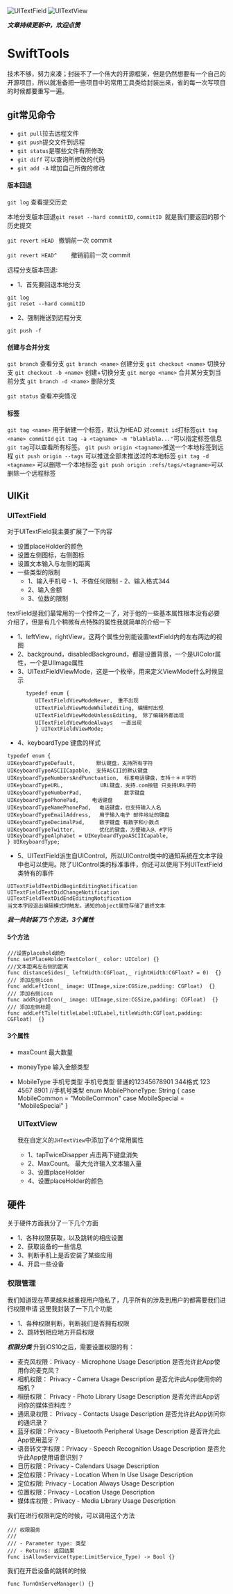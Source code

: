 
![UITextField](https://github.com/SunshineBrother/SwiftTools/blob/master/GIF/UITextField.gif)
![UITextView](https://github.com/SunshineBrother/SwiftTools/blob/master/GIF/UITextView.gif)

***文章持续更新中，欢迎点赞***

# SwiftTools
技术不够，努力来凑；封装不了一个伟大的开源框架，但是仍然想要有一个自己的开源项目，所以就准备把一些项目中的常用工具类给封装出来，省的每一次写项目的时候都要重写一遍。


## git常见命令
 
 - `git pull`拉去远程文件
 - `git push`提交文件到远程
 - `git status`是哪些文件有所修改
 - `git diff` 可以查询所修改的代码
 - `git add -A` 增加自己所做的修改
 
 #### 版本回退
 
 `git log` 查看提交历史
 
 本地分支版本回退`git reset --hard commitID`,  `commitID `就是我们要返回的那个历史提交
 
 `git revert HEAD `              撤销前一次 commit
 
 `git revert HEAD^    `          撤销前前一次 commit
 
 
 
 远程分支版本回退:
 - 1、首先要回退本地分支
 ```
 git log
 git reset --hard commitID
 ```
 - 2、强制推送到远程分支
 ```
 git push -f
 ```
 
 
 #### 创建与合并分支
 `git branch` 查看分支
 `git branch <name>` 创建分支
 `git checkout <name>` 切换分支
 `git checkout -b <name>` 创建+切换分支
 `git merge <name>` 合并某分支到当前分支
 `git branch -d <name>` 删除分支
 
 `git status` 查看冲突情况
 
 
 #### 标签
 `git tag <name>` 用于新建一个标签，默认为HEAD
 对`commit id`打标签`git tag <name> commitId`
 `git tag -a <tagname> -m "blablabla..."`可以指定标签信息
 `git tag`可以查看所有标签。
 `git push origin <tagname>`推送一个本地标签到远程
 `git push origin --tags` 可以推送全部未推送过的本地标签
 `git tag -d <tagname>` 可以删除一个本地标签
 `git push origin :refs/tags/<tagname>`可以删除一个远程标签
 
 ## UIKit
 
 ### UITextField
 对于UITextField我主要扩展了一下内容
 - 设置placeHolder的颜色
 - 设置左侧图标，右侧图标
 - 设置文本输入与左侧的距离
 - 一些类型的限制
    - 1、输入手机号
           - 1、不做任何限制
           - 2、输入格式344
    - 2、输入金额
    - 3、位数的限制
 
textField是我们最常用的一个控件之一了，对于他的一些基本属性根本没有必要介绍了，但是有几个稍微有点特殊的属性我就简单的介绍一下
- 1、leftView，rightView，这两个属性分别能设置textField内的左右两边的视图
 - 2、background，disabledBackground，都是设置背景，一个是UIColor属性，一个是UIImage属性
 - 3、UITextFieldViewMode，这是一个枚举，用来定义ViewMode什么时候显示
   
```
      typedef enum {
         UITextFieldViewModeNever,　重不出现
         UITextFieldViewModeWhileEditing, 编辑时出现
         UITextFieldViewModeUnlessEditing,　除了编辑外都出现
         UITextFieldViewModeAlways 　一直出现
         } UITextFieldViewMode;
 ```
- 4、keyboardType 键盘的样式
 ```
 typedef enum {
 UIKeyboardTypeDefault,     　默认键盘，支持所有字符         
 UIKeyboardTypeASCIICapable,　支持ASCII的默认键盘
 UIKeyboardTypeNumbersAndPunctuation,　标准电话键盘，支持＋＊＃字符
 UIKeyboardTypeURL,            URL键盘，支持.com按钮 只支持URL字符
 UIKeyboardTypeNumberPad,            　数字键盘
 UIKeyboardTypePhonePad,　 　电话键盘
 UIKeyboardTypeNamePhonePad, 　电话键盘，也支持输入人名
 UIKeyboardTypeEmailAddress, 　用于输入电子 邮件地址的键盘     
 UIKeyboardTypeDecimalPad,   　数字键盘 有数字和小数点
 UIKeyboardTypeTwitter,      　优化的键盘，方便输入@、#字符
 UIKeyboardTypeAlphabet = UIKeyboardTypeASCIICapable, 
 } UIKeyboardType;
 ```
 - 5、UITextField派生自UIControl，所以UIControl类中的通知系统在文本字段中也可以使用。除了UIControl类的标准事件，你还可以使用下列UITextField类特有的事件
 ```
 UITextFieldTextDidBeginEditingNotification
 UITextFieldTextDidChangeNotification
 UITextFieldTextDidEndEditingNotification
 当文本字段退出编辑模式时触发。通知的object属性存储了最终文本
 ```
 
 ***我一共封装了5个方法，3个属性***
 
 #### 5个方法
 ```
 ///设置placehold颜色
 func setPlaceHolderTextColor(_ color: UIColor) {}
 ///文本距离左右侧的距离
 func distanceSides(_ leftWidth:CGFloat,_ rightWidth:CGFloat? = 0)  {}
 /// 添加左侧icon
 func addLeftIcon(_ image: UIImage,size:CGSize,padding: CGFloat)  {}
 /// 添加右侧icon
 func addRightIcon(_ image: UIImage,size:CGSize,padding: CGFloat)  {}
 /// 添加左侧标题
 func addLeftTile(titleLabel:UILabel,titleWidth:CGFloat,padding: CGFloat)  {}

 ```
  #### 3个属性
- maxCount 最大数量
- moneyType 输入金额类型
- MobileType 手机号类型 
手机号类型 普通的12345678901   344格式 123 4567 8901
//手机号类型
enum MobilePhoneType: String {
case MobileCommon = "MobileCommon"
case MobileSpecial = "MobileSpecial"
}
 
 
  ### UITextView
  我在自定义的`JHTextView`中添加了4个常用属性
  - 1、tapTwiceDisapper 点击两下键盘消失
  - 2、MaxCount。 最大允许输入文本输入量
  - 3、设置placeHolder
  - 4、设置placeHolder的颜色
 
 
 
 ## 硬件
 关于硬件方面我分了一下几个方面
 - 1、各种权限获取，以及跳转的相应设置
 - 2、获取设备的一些信息
 - 3、判断手机上是否安装了某些应用
 - 4、开启一些设备
 
 ### 权限管理
 我们知道现在苹果越来越重视用户隐私了，几乎所有的涉及到用户的都需要我们进行权限申请
 这里我封装了一下几个功能
 - 1、各种权限判断，判断我们是否拥有权限
 - 2、跳转到相应地方开启权限

***权限分类***
升到iOS10之后，需要设置权限的有：
- 麦克风权限：Privacy - Microphone Usage Description 是否允许此App使用你的麦克风？
- 相机权限： Privacy - Camera Usage Description 是否允许此App使用你的相机？
- 相册权限： Privacy - Photo Library Usage Description 是否允许此App访问你的媒体资料库？
- 通讯录权限： Privacy - Contacts Usage Description 是否允许此App访问你的通讯录？
- 蓝牙权限：Privacy - Bluetooth Peripheral Usage Description 是否许允此App使用蓝牙？
- 语音转文字权限：Privacy - Speech Recognition Usage Description 是否允许此App使用语音识别？
- 日历权限：Privacy - Calendars Usage Description
- 定位权限：Privacy - Location When In Use Usage Description
- 定位权限: Privacy - Location Always Usage Description
- 位置权限：Privacy - Location Usage Description
- 媒体库权限：Privacy - Media Library Usage Description

 

我们在进行权限判定的时候，可以调用这个方法
```
/// 权限服务
///
/// - Parameter type: 类型
/// - Returns: 返回结果
func isAllowService(type:LimitService_Type) -> Bool {}
```
 我们在开启设备的跳转的时候
 ```
 func TurnOnServeManager() {}
 ```
 
 
 
 
 
 
 
 
 
 
 
 
 
 
 
 
 

























































